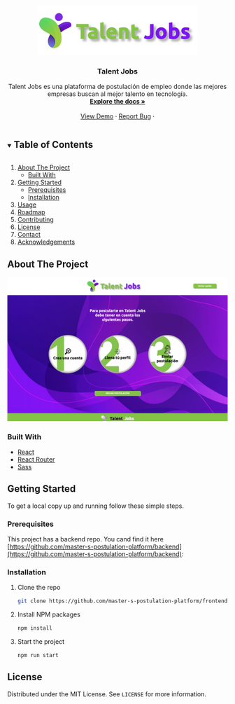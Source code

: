 

<!-- PROJECT LOGO -->
<br />
<p align="center">
  <a href="https://github.com/master-s-postulation-platform/frontend">
    <img src="https://github.com/master-s-postulation-platform/frontend/blob/main/src/images/tlent-logo-github.png" alt="Logo">
  </a>

  <h3 align="center">Talent Jobs</h3>

  <p align="center">
    Talent Jobs es una plataforma de postulación de empleo donde las mejores empresas buscan al mejor talento en tecnología.
    <br />
    <a href="https://github.com/master-s-postulation-platform/frontend"><strong>Explore the docs »</strong></a>
    <br />
    <br />
    <a href="https://master-postulation-pltaform.netlify.app/">View Demo</a>
    ·
    <a href="https://github.com/master-s-postulation-platform/frontend/issues">Report Bug</a>
    ·

  </p>
</p>



<!-- TABLE OF CONTENTS -->
<details open="open">
  <summary><h2 style="display: inline-block">Table of Contents</h2></summary>
  <ol>
    <li>
      <a href="#about-the-project">About The Project</a>
      <ul>
        <li><a href="#built-with">Built With</a></li>
      </ul>
    </li>
    <li>
      <a href="#getting-started">Getting Started</a>
      <ul>
        <li><a href="#prerequisites">Prerequisites</a></li>
        <li><a href="#installation">Installation</a></li>
      </ul>
    </li>
    <li><a href="#usage">Usage</a></li>
    <li><a href="#roadmap">Roadmap</a></li>
    <li><a href="#contributing">Contributing</a></li>
    <li><a href="#license">License</a></li>
    <li><a href="#contact">Contact</a></li>
    <li><a href="#acknowledgements">Acknowledgements</a></li>
  </ol>
</details>



<!-- ABOUT THE PROJECT -->
## About The Project



![Talent Jobs Home](https://github.com/master-s-postulation-platform/frontend/blob/main/src/images/landing.png "Talent Jobs")



### Built With

* [React](https://github.com/facebook/react)
* [React Router](https://github.com/ReactTraining/react-router)
* [Sass](https://sass-lang.com/)



<!-- GETTING STARTED -->
## Getting Started

To get a local copy up and running follow these simple steps.

### Prerequisites

This project has a backend repo. You cand find it here [https://github.com/master-s-postulation-platform/backend](https://github.com/master-s-postulation-platform/backend):




### Installation

1. Clone the repo
   ```sh
   git clone https://github.com/master-s-postulation-platform/frontend
   ```
2. Install NPM packages
   ```sh
   npm install
   ```
3. Start the project
   ```sh
   npm run start
   ```








<!-- LICENSE -->
## License

Distributed under the MIT License. See `LICENSE` for more information.







<!-- MARKDOWN LINKS & IMAGES -->
<!-- https://www.markdownguide.org/basic-syntax/#reference-style-links -->
[contributors-shield]: https://img.shields.io/github/contributors/github_username/repo.svg?style=for-the-badge
[contributors-url]: https://github.com/github_username/repo/graphs/contributors
[forks-shield]: https://img.shields.io/github/forks/github_username/repo.svg?style=for-the-badge
[forks-url]: https://github.com/github_username/repo/network/members
[stars-shield]: https://img.shields.io/github/stars/github_username/repo.svg?style=for-the-badge
[stars-url]: https://github.com/github_username/repo/stargazers
[issues-shield]: https://img.shields.io/github/issues/github_username/repo.svg?style=for-the-badge
[issues-url]: https://github.com/github_username/repo/issues
[license-shield]: https://img.shields.io/github/license/github_username/repo.svg?style=for-the-badge
[license-url]: https://github.com/github_username/repo/blob/master/LICENSE.txt
[linkedin-shield]: https://img.shields.io/badge/-LinkedIn-black.svg?style=for-the-badge&logo=linkedin&colorB=555
[linkedin-url]: https://linkedin.com/in/github_username